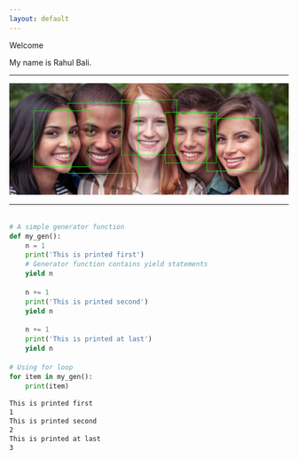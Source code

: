 ```yaml
---
layout: default
---
```


Welcome

My name is Rahul Bali.

* * *

![face-detect](img/facedetect-equality-and-diversity.jpg)

* * *



```python

# A simple generator function
def my_gen():
    n = 1
    print('This is printed first')
    # Generator function contains yield statements
    yield n

    n += 1
    print('This is printed second')
    yield n

    n += 1
    print('This is printed at last')
    yield n

# Using for loop
for item in my_gen():
    print(item) 

```

```
This is printed first
1
This is printed second
2
This is printed at last
3
```



